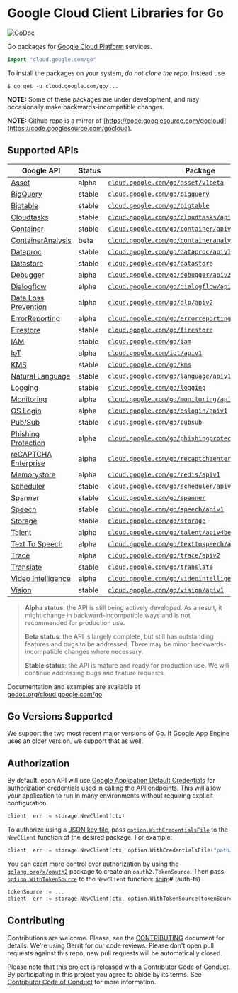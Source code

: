 # Google Cloud Client Libraries for Go

[![GoDoc](https://godoc.org/cloud.google.com/go?status.svg)](https://godoc.org/cloud.google.com/go)

Go packages for [Google Cloud Platform](https://cloud.google.com) services.

``` go
import "cloud.google.com/go"
```

To install the packages on your system, *do not clone the repo*. Instead use

```
$ go get -u cloud.google.com/go/...
```

**NOTE:** Some of these packages are under development, and may occasionally
make backwards-incompatible changes.

**NOTE:** Github repo is a mirror of [https://code.googlesource.com/gocloud](https://code.googlesource.com/gocloud).

## Supported APIs

Google API                                      | Status       | Package
------------------------------------------------|--------------|-----------------------------------------------------------
[Asset][cloud-asset]                            | alpha        | [`cloud.google.com/go/asset/v1beta`][cloud-asset-ref]
[BigQuery][cloud-bigquery]                      | stable       | [`cloud.google.com/go/bigquery`][cloud-bigquery-ref]
[Bigtable][cloud-bigtable]                      | stable       | [`cloud.google.com/go/bigtable`][cloud-bigtable-ref]
[Cloudtasks][cloud-tasks]                       | stable       | [`cloud.google.com/go/cloudtasks/apiv2`][cloud-tasks-ref]
[Container][cloud-container]                    | stable       | [`cloud.google.com/go/container/apiv1`][cloud-container-ref]
[ContainerAnalysis][cloud-containeranalysis]    | beta         | [`cloud.google.com/go/containeranalysis/apiv1beta1`][cloud-containeranalysis-ref]
[Dataproc][cloud-dataproc]                      | stable       | [`cloud.google.com/go/dataproc/apiv1`][cloud-dataproc-ref]
[Datastore][cloud-datastore]                    | stable       | [`cloud.google.com/go/datastore`][cloud-datastore-ref]
[Debugger][cloud-debugger]                      | alpha        | [`cloud.google.com/go/debugger/apiv2`][cloud-debugger-ref]
[Dialogflow][cloud-dialogflow]                  | alpha        | [`cloud.google.com/go/dialogflow/apiv2`][cloud-dialogflow-ref]
[Data Loss Prevention][cloud-dlp]               | alpha        | [`cloud.google.com/go/dlp/apiv2`][cloud-dlp-ref]
[ErrorReporting][cloud-errors]                  | alpha        | [`cloud.google.com/go/errorreporting`][cloud-errors-ref]
[Firestore][cloud-firestore]                    | stable       | [`cloud.google.com/go/firestore`][cloud-firestore-ref]
[IAM][cloud-iam]                                | stable       | [`cloud.google.com/go/iam`][cloud-iam-ref]
[IoT][cloud-iot]                                | alpha        | [`cloud.google.com/iot/apiv1`][cloud-iot-ref]
[KMS][cloud-kms]                                | stable       | [`cloud.google.com/go/kms`][cloud-kms-ref]
[Natural Language][cloud-natural-language]      | stable       | [`cloud.google.com/go/language/apiv1`][cloud-natural-language-ref]
[Logging][cloud-logging]                        | stable       | [`cloud.google.com/go/logging`][cloud-logging-ref]
[Monitoring][cloud-monitoring]                  | alpha        | [`cloud.google.com/go/monitoring/apiv3`][cloud-monitoring-ref]
[OS Login][cloud-oslogin]                       | alpha        | [`cloud.google.com/go/oslogin/apiv1`][cloud-oslogin-ref]
[Pub/Sub][cloud-pubsub]                         | stable       | [`cloud.google.com/go/pubsub`][cloud-pubsub-ref]
[Phishing Protection][cloud-phishingprotection] | alpha        | [`cloud.google.com/go/phishingprotection/apiv1betad1`][cloud-phishingprotection-ref]
[reCAPTCHA Enterprise][cloud-recaptcha]         | alpha        | [`cloud.google.com/go/recaptchaenterprise/apiv1betad1`][cloud-recaptcha-ref]
[Memorystore][cloud-memorystore]                | alpha        | [`cloud.google.com/go/redis/apiv1`][cloud-memorystore-ref]
[Scheduler][cloud-scheduler]                    | stable       | [`cloud.google.com/go/scheduler/apiv1`][cloud-scheduler-ref]
[Spanner][cloud-spanner]                        | stable       | [`cloud.google.com/go/spanner`][cloud-spanner-ref]
[Speech][cloud-speech]                          | stable       | [`cloud.google.com/go/speech/apiv1`][cloud-speech-ref]
[Storage][cloud-storage]                        | stable       | [`cloud.google.com/go/storage`][cloud-storage-ref]
[Talent][cloud-talent]                          | alpha        | [`cloud.google.com/go/talent/apiv4beta1`][cloud-talent-ref]
[Text To Speech][cloud-texttospeech]            | alpha        | [`cloud.google.com/go/texttospeech/apiv1`][cloud-texttospeech-ref]
[Trace][cloud-trace]                            | alpha        | [`cloud.google.com/go/trace/apiv2`][cloud-trace-ref]
[Translate][cloud-translate]                    | stable       | [`cloud.google.com/go/translate`][cloud-translate-ref]
[Video Intelligence][cloud-video]               | alpha        | [`cloud.google.com/go/videointelligence/apiv1beta1`][cloud-video-ref]
[Vision][cloud-vision]                          | stable       | [`cloud.google.com/go/vision/apiv1`][cloud-vision-ref]

> **Alpha status**: the API is still being actively developed. As a
> result, it might change in backward-incompatible ways and is not recommended
> for production use.
>
> **Beta status**: the API is largely complete, but still has outstanding
> features and bugs to be addressed. There may be minor backwards-incompatible
> changes where necessary.
>
> **Stable status**: the API is mature and ready for production use. We will
> continue addressing bugs and feature requests.

Documentation and examples are available at [godoc.org/cloud.google.com/go](https://godoc.org/cloud.google.com/go)

## Go Versions Supported

We support the two most recent major versions of Go. If Google App Engine uses
an older version, we support that as well.

## Authorization

By default, each API will use [Google Application Default Credentials](https://developers.google.com/identity/protocols/application-default-credentials)
for authorization credentials used in calling the API endpoints. This will allow your
application to run in many environments without requiring explicit configuration.

[snip]:# (auth)
```go
client, err := storage.NewClient(ctx)
```

To authorize using a
[JSON key file](https://cloud.google.com/iam/docs/managing-service-account-keys),
pass
[`option.WithCredentialsFile`](https://godoc.org/google.golang.org/api/option#WithCredentialsFile)
to the `NewClient` function of the desired package. For example:

[snip]:# (auth-JSON)
```go
client, err := storage.NewClient(ctx, option.WithCredentialsFile("path/to/keyfile.json"))
```

You can exert more control over authorization by using the
[`golang.org/x/oauth2`](https://godoc.org/golang.org/x/oauth2) package to
create an `oauth2.TokenSource`. Then pass
[`option.WithTokenSource`](https://godoc.org/google.golang.org/api/option#WithTokenSource)
to the `NewClient` function:
[snip]:# (auth-ts)
```go
tokenSource := ...
client, err := storage.NewClient(ctx, option.WithTokenSource(tokenSource))
```

## Contributing

Contributions are welcome. Please, see the
[CONTRIBUTING](https://github.com/GoogleCloudPlatform/google-cloud-go/blob/master/CONTRIBUTING.md)
document for details. We're using Gerrit for our code reviews. Please don't open pull
requests against this repo, new pull requests will be automatically closed.

Please note that this project is released with a Contributor Code of Conduct.
By participating in this project you agree to abide by its terms.
See [Contributor Code of Conduct](https://github.com/GoogleCloudPlatform/google-cloud-go/blob/master/CONTRIBUTING.md#contributor-code-of-conduct)
for more information.

[cloud-datastore]: https://cloud.google.com/datastore/
[cloud-datastore-ref]: https://godoc.org/cloud.google.com/go/datastore

[cloud-firestore]: https://cloud.google.com/firestore/
[cloud-firestore-ref]: https://godoc.org/cloud.google.com/go/firestore

[cloud-pubsub]: https://cloud.google.com/pubsub/
[cloud-pubsub-ref]: https://godoc.org/cloud.google.com/go/pubsub

[cloud-storage]: https://cloud.google.com/storage/
[cloud-storage-ref]: https://godoc.org/cloud.google.com/go/storage

[cloud-bigtable]: https://cloud.google.com/bigtable/
[cloud-bigtable-ref]: https://godoc.org/cloud.google.com/go/bigtable

[cloud-bigquery]: https://cloud.google.com/bigquery/
[cloud-bigquery-ref]: https://godoc.org/cloud.google.com/go/bigquery

[cloud-logging]: https://cloud.google.com/logging/
[cloud-logging-ref]: https://godoc.org/cloud.google.com/go/logging

[cloud-monitoring]: https://cloud.google.com/monitoring/
[cloud-monitoring-ref]: https://godoc.org/cloud.google.com/go/monitoring/apiv3

[cloud-vision]: https://cloud.google.com/vision
[cloud-vision-ref]: https://godoc.org/cloud.google.com/go/vision/apiv1

[cloud-language]: https://cloud.google.com/natural-language
[cloud-language-ref]: https://godoc.org/cloud.google.com/go/language/apiv1

[cloud-oslogin]: https://cloud.google.com/compute/docs/oslogin/rest
[cloud-oslogin-ref]: https://cloud.google.com/go/oslogin/apiv1

[cloud-speech]: https://cloud.google.com/speech
[cloud-speech-ref]: https://godoc.org/cloud.google.com/go/speech/apiv1

[cloud-spanner]: https://cloud.google.com/spanner/
[cloud-spanner-ref]: https://godoc.org/cloud.google.com/go/spanner

[cloud-translate]: https://cloud.google.com/translate
[cloud-translate-ref]: https://godoc.org/cloud.google.com/go/translate

[cloud-video]: https://cloud.google.com/video-intelligence/
[cloud-video-ref]: https://godoc.org/cloud.google.com/go/videointelligence/apiv1beta1

[cloud-errors]: https://cloud.google.com/error-reporting/
[cloud-errors-ref]: https://godoc.org/cloud.google.com/go/errorreporting

[cloud-container]: https://cloud.google.com/containers/
[cloud-container-ref]: https://godoc.org/cloud.google.com/go/container/apiv1

[cloud-debugger]: https://cloud.google.com/debugger/
[cloud-debugger-ref]: https://godoc.org/cloud.google.com/go/debugger/apiv2

[cloud-dlp]: https://cloud.google.com/dlp/
[cloud-dlp-ref]: https://godoc.org/cloud.google.com/go/dlp/apiv2beta1

[cloud-dataproc]: https://cloud.google.com/dataproc/
[cloud-dataproc-ref]: https://godoc.org/cloud.google.com/go/dataproc/apiv1

[cloud-iam]: https://cloud.google.com/iam/
[cloud-iam-ref]: https://godoc.org/cloud.google.com/go/iam

[cloud-kms]: https://cloud.google.com/kms/
[cloud-kms-ref]: https://godoc.org/cloud.google.com/go/kms/apiv1

[cloud-natural-language]: https://cloud.google.com/natural-language/
[cloud-natural-language-ref]: https://godoc.org/cloud.google.com/go/language/apiv1

[cloud-memorystore]: https://cloud.google.com/memorystore/
[cloud-memorystore-ref]: https://godoc.org/cloud.google.com/go/redis/apiv1

[cloud-texttospeech]: https://cloud.google.com/texttospeech/
[cloud-texttospeech-ref]: https://godoc.org/cloud.google.com/go/texttospeech/apiv1

[cloud-trace]: https://cloud.google.com/trace/
[cloud-trace-ref]: https://godoc.org/cloud.google.com/go/trace/apiv2

[cloud-dialogflow]: https://cloud.google.com/dialogflow-enterprise/
[cloud-dialogflow-ref]: https://godoc.org/cloud.google.com/go/dialogflow/apiv2

[cloud-containeranalysis]: https://cloud.google.com/container-registry/docs/container-analysis
[cloud-containeranalysis-ref]: https://godoc.org/cloud.google.com/go/devtools/containeranalysis/apiv1beta1

[cloud-asset]: https://cloud.google.com/security-command-center/docs/how-to-asset-inventory
[cloud-asset-ref]: https://godoc.org/cloud.google.com/go/asset/apiv1

[cloud-tasks]: https://cloud.google.com/tasks/
[cloud-tasks-ref]: https://godoc.org/cloud.google.com/go/cloudtasks/apiv2

[cloud-scheduler]: https://cloud.google.com/scheduler
[cloud-scheduler-ref]: https://godoc.org/cloud.google.com/go/scheduler/apiv1

[cloud-iot]: https://cloud.google.com/iot-core/
[cloud-iot-ref]: https://godoc.org/cloud.google.com/go/iot/apiv1

[cloud-phishingprotection]: https://cloud.google.com/phishing-protection/
[cloud-phishingprotection-ref]: https://cloud.google.com/go/phishingprotection/apiv1beta1

[cloud-recaptcha]: https://cloud.google.com/recaptcha-enterprise/
[cloud-recaptcha-ref]: https://cloud.google.com/go/recaptchaenterprise/apiv1beta1

[cloud-talent]: https://cloud.google.com/solutions/talent-solution/
[cloud-talent-ref]: https://godoc.org/cloud.google.com/go/talent/apiv4beta1
